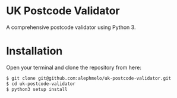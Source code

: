 # UK Postcode Validator
A comprehensive postcode validator using Python 3.

# Installation
Open your terminal and clone the repository from here:
```bash
$ git clone git@github.com:alephmelo/uk-postcode-validator.git
$ cd uk-postcode-validator
$ python3 setup install
```